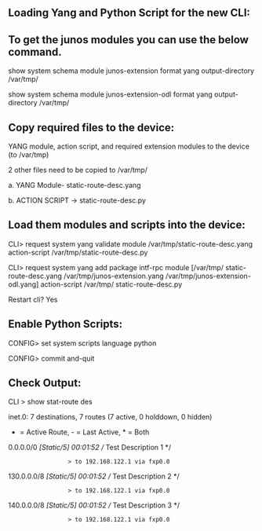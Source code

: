 Loading Yang and Python Script for the new CLI:
--------------------------------
 
To get the junos modules you can use the below command.
--------------------
show system schema module junos-extension format yang output-directory /var/tmp/

show system schema module junos-extension-odl format yang output-directory /var/tmp/

Copy required files to the device:
----------------
YANG module, action script, and required extension modules to the device (to /var/tmp)

2 other files need to be copied to /var/tmp/ 

a. YANG Module- static-route-desc.yang

b. ACTION SCRIPT -> static-route-desc.py

Load them modules and scripts into the device:
---------------------
CLI> request system yang validate module /var/tmp/static-route-desc.yang action-script /var/tmp/static-route-desc.py

CLI> request system yang add package intf-rpc module [/var/tmp/ static-route-desc.yang /var/tmp/junos-extension.yang /var/tmp/junos-extension-odl.yang] action-script /var/tmp/ static-route-desc.py

Restart cli? Yes <enter>

Enable Python Scripts:
----------------
CONFIG> set system scripts language python

CONFIG> commit and-quit

Check Output:
---------
CLI > show stat-route des   

 inet.0: 7 destinations, 7 routes (7 active, 0 holddown, 0 hidden)

+ = Active Route, - = Last Active, * = Both

0.0.0.0/0          *[Static/5] 00:01:52 /* Test Description 1 */

                     > to 192.168.122.1 via fxp0.0

130.0.0.0/8        *[Static/5] 00:01:52 /* Test Description 2 */

                     > to 192.168.122.1 via fxp0.0

140.0.0.0/8        *[Static/5] 00:01:52 /* Test Description 3 */

                     > to 192.168.122.1 via fxp0.0

